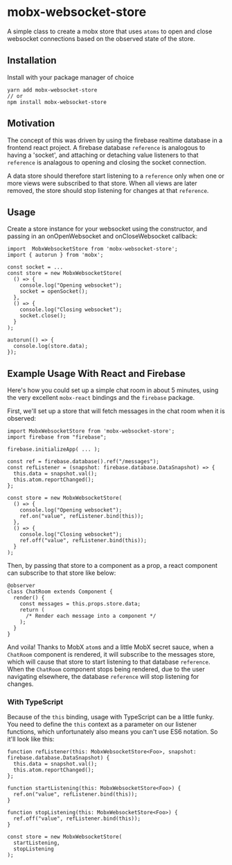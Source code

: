 # mobx-websocket-store

A simple class to create a mobx store that uses `atoms` to open and close websocket connections based on the observed state of the store.

## Installation

Install with your package manager of choice
```
yarn add mobx-websocket-store 
// or
npm install mobx-websocket-store 
```
## Motivation

The concept of this was driven by using the firebase realtime database in a frontend react project. A firebase database `reference` is analogous to having a 'socket', and attaching or detaching value listeners to that `reference` is analagous to opening and closing the socket connection.

A data store should therefore start listening to a `reference` only when one or more views were subscribed to that store. When all views are later removed, the store should stop listening for changes at that `reference`.


## Usage

Create a store instance for your websocket using the constructor, and passing in an onOpenWebsocket and onCloseWebsocket callback:
```
import  MobxWebsocketStore from 'mobx-websocket-store';
import { autorun } from 'mobx';

const socket = ...
const store = new MobxWebsocketStore(
  () => {
    console.log("Opening websocket");
    socket = openSocket();
  },
  () => {
    console.log("Closing websocket");
    socket.close();
  }
);

autorun(() => {
  console.log(store.data);
});
```

## Example Usage With React and Firebase
Here's how you could set up a simple chat room in about 5 minutes, using the very excellent `mobx-react` bindings and the `firebase` package.

First, we'll set up a store that will fetch messages in the chat room when it is observed:

```
import MobxWebsocketStore from 'mobx-websocket-store';
import firebase from "firebase";

firebase.initializeApp( ... );

const ref = firebase.database().ref("/messages");
const refListener = (snapshot: firebase.database.DataSnapshot) => {
  this.data = snapshot.val();
  this.atom.reportChanged();
};

const store = new MobxWebsocketStore(
  () => {
    console.log("Opening websocket");
    ref.on("value", refListener.bind(this));
  },
  () => {
    console.log("Closing websocket");
    ref.off("value", refListener.bind(this));
  }
);
```

Then, by passing that store to a component as a prop, a react component can subscribe to that store like below:

```
@observer
class ChatRoom extends Component {
  render() {
    const messages = this.props.store.data;
    return (
      /* Render each message into a component */
    );
  }
}
```

And voila! Thanks to MobX `atom`s and a little MobX secret sauce, when a `ChatRoom` component is rendered, it will subscribe to the messages store, which will cause that store to start listening to that database `reference`. When the `ChatRoom` component stops being rendered, due to the user navigating elsewhere, the database `reference` will stop listening for changes.


### With TypeScript
Because of the `this` binding, usage with TypeScript can be a little funky. You need to define the `this` context as a parameter on our listener functions, which unfortunately also means you can't use ES6 notation. So it'll look like this:

```
function refListener(this: MobxWebsocketStore<Foo>, snapshot: firebase.database.DataSnapshot) {
  this.data = snapshot.val();
  this.atom.reportChanged();
};

function startListening(this: MobxWebsocketStore<Foo>) {
  ref.on("value", refListener.bind(this));  
}

function stopListening(this: MobxWebsocketStore<Foo>) {
  ref.off("value", refListener.bind(this));  
}

const store = new MobxWebsocketStore(
  startListening,
  stopListening
);
```
